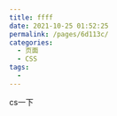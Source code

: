 ```yaml
---
title: ffff
date: 2021-10-25 01:52:25
permalink: /pages/6d113c/
categories:
  - 页面
  - CSS
tags:
  - 
---
```

cs一下